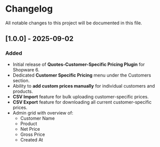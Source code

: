 # Changelog

All notable changes to this project will be documented in this file.

## [1.0.0] - 2025-09-02
### Added
- Initial release of **Quotes-Customer-Specific Pricing Plugin** for Shopware 6.
- Dedicated **Customer Specific Pricing** menu under the Customers section.
- Ability to **add custom prices manually** for individual customers and products.
- **CSV Import** feature for bulk uploading customer-specific prices.
- **CSV Export** feature for downloading all current customer-specific prices.
- Admin grid with overview of:
  - Customer Name
  - Product
  - Net Price
  - Gross Price
  - Created At

